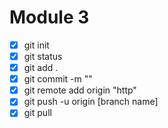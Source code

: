 # Module 3

- [x] git init
- [x] git status
- [x] git add .
- [x] git commit -m ""
- [x] git remote add origin "http"
- [x] git push -u origin [branch name]
- [x] git pull

